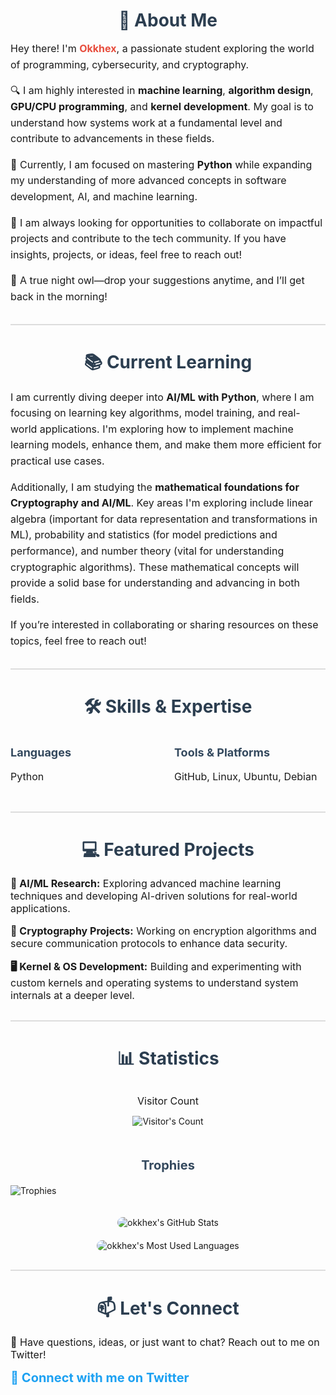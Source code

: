  <!-- About Me Section -->
  <h2 align="center" style="font-size: 28px; color: #2c3e50; margin-bottom: 10px;">👋 About Me</h2>
  <p style="font-size: 16px; line-height: 1.6; margin-bottom: 15px;">
    Hey there! I'm <strong style="color: #e74c3c;">Okkhex</strong>, a passionate student exploring the world of programming, cybersecurity, and cryptography.
  </p>
  <p style="font-size: 16px; line-height: 1.6; margin-bottom: 15px;">
  🔍 I am highly interested in <strong>machine learning</strong>, <strong>algorithm design</strong>, <strong>GPU/CPU programming</strong>, and <strong>kernel development</strong>. My goal is to understand how systems work at a fundamental level and contribute to advancements in these fields.
</p>
  <p style="font-size: 16px; line-height: 1.6; margin-bottom: 15px;">
  🐍 Currently, I am focused on mastering <strong>Python</strong> while expanding my understanding of more advanced concepts in software development, AI, and machine learning.
</p>
  <p style="font-size: 16px; line-height: 1.6; margin-bottom: 15px;">
  🚀 I am always looking for opportunities to collaborate on impactful projects and contribute to the tech community. If you have insights, projects, or ideas, feel free to reach out!
</p>
  <p style="font-size: 16px; line-height: 1.6; margin-bottom: 20px;">
    🌙 A true night owl—drop your suggestions anytime, and I’ll get back in the morning!
  </p>

  <hr style="border: none; height: 2px; background-color: #ddd; margin: 30px 0;">

  <!-- Current Learning Section -->
  <h2 align="center" style="font-size: 28px; color: #2c3e50; margin-bottom: 10px;">📚 Current Learning</h2>
  <p style="font-size: 16px; line-height: 1.6; margin-bottom: 15px;">
    I am currently diving deeper into <strong>AI/ML with Python</strong>, where I am focusing on learning key algorithms, model training, and real-world applications. I'm exploring how to implement machine learning models, enhance them, and make them more efficient for practical use cases.
  </p>
  <p style="font-size: 16px; line-height: 1.6; margin-bottom: 15px;">
    Additionally, I am studying the <strong>mathematical foundations for Cryptography and AI/ML</strong>. Key areas I'm exploring include linear algebra (important for data representation and transformations in ML), probability and statistics (for model predictions and performance), and number theory (vital for understanding cryptographic algorithms). These mathematical concepts will provide a solid base for understanding and advancing in both fields.
  </p>
  <p style="font-size: 16px; line-height: 1.6; margin-bottom: 15px;">
    If you’re interested in collaborating or sharing resources on these topics, feel free to reach out!
  </p>

  <hr style="border: none; height: 2px; background-color: #ddd; margin: 30px 0;">

  <!-- Skills & Expertise Section -->
  <h2 align="center" style="font-size: 28px; color: #2c3e50; margin-bottom: 10px;">🛠 Skills & Expertise</h2>
  <div style="display: flex; justify-content: center; gap: 20px; flex-wrap: wrap; margin-bottom: 30px;">
    <div style="flex: 1; max-width: 300px;">
      <h3 style="font-size: 18px; color: #34495e;">Languages</h3>
      <p style="font-size: 16px;">Python</p>
    </div>
    <div style="flex: 1; max-width: 300px;">
      <h3 style="font-size: 18px; color: #34495e;">Tools & Platforms</h3>
      <p style="font-size: 16px;">GitHub, Linux, Ubuntu, Debian</p>
    </div>
  </div>

  <hr style="border: none; height: 2px; background-color: #ddd; margin: 30px 0;">

  <!-- Featured Projects Section -->
  <h2 align="center" style="font-size: 28px; color: #2c3e50; margin-bottom: 10px;">💻 Featured Projects</h2>
  <div style="text-align: left; margin-bottom: 30px;">
    <p style="font-size: 16px; margin-bottom: 15px;">
      <strong>🧠 AI/ML Research:</strong> Exploring advanced machine learning techniques and developing AI-driven solutions for real-world applications.
    </p>
    <p style="font-size: 16px; margin-bottom: 15px;">
      <strong>🔐 Cryptography Projects:</strong> Working on encryption algorithms and secure communication protocols to enhance data security.
    </p>
    <p style="font-size: 16px; margin-bottom: 15px;">
      <strong>🖥 Kernel & OS Development:</strong> Building and experimenting with custom kernels and operating systems to understand system internals at a deeper level.
    </p>
  </div>

  <hr style="border: none; height: 2px; background-color: #ddd; margin: 30px 0;">

  <!-- Statistics Section -->
  <h2 align="center" style="font-size: 28px; color: #2c3e50; margin-bottom: 10px;">📊 Statistics</h2>
  <div style="margin: 30px 0;">
    <p align="center" style="font-size: 16px; margin-bottom: 10px;">Visitor Count</p>
    <p align="center"><img src="https://profile-counter.glitch.me/okkhex/count.svg" alt="Visitor's Count" style="margin-bottom: 20px;" /></p> 
  </div>

  <h4 align="center" style="font-size: 20px; color: #34495e; margin-bottom: 20px;">Trophies</h4>
  <p>
    <img alt="Trophies" src="https://github-profile-trophy.vercel.app/?username=okkhex&theme=onedark&margin-w=10&margin-h=15" style="margin-bottom: 20px;" />
  </p>

  <div align="center" style="display: flex; flex-direction: column; align-items: center; gap: 20px;">
    <img src="https://github-readme-stats-ten-chi-22.vercel.app/api?username=okkhex&theme=radical&count_private=true&show_icons=true&rank_icon=github&locale=en" alt="okkhex's GitHub Stats" style="max-width: 100%; height: auto; border-radius: 10px;" />
    <img src="https://github-readme-stats-ten-chi-22.vercel.app/api/top-langs?username=okkhex&theme=radical&layout=donut&hide=css,php,ClassASP&langs_count=2&border_radius=10&show_icons=true&locale=en" alt="okkhex's Most Used Languages" style="max-width: 100%; height: auto; border-radius: 10px;" />
  </div>

  <hr style="border: none; height: 2px; background-color: #ddd; margin: 30px 0;">

 <!-- Contact Section -->
  <h2 align="center" style="font-size: 28px; color: #2c3e50; margin-bottom: 10px;">📫 Let's Connect</h2>
  <p style="font-size: 16px; margin-bottom: 15px;">📢 Have questions, ideas, or just want to chat? Reach out to me on Twitter!</p>
  <div style="margin-bottom: 30px;">
    <a href="https://twitter.com/okkhex" style="text-decoration: none; color: #1DA1F2; font-size: 20px; font-weight: bold;">🚀 Connect with me on Twitter</a>
  </div>
</div>
